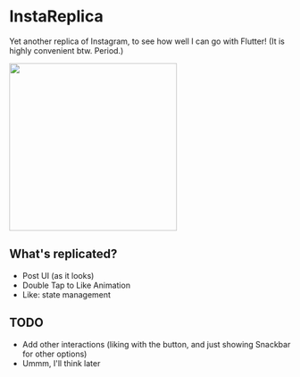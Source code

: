 # InstaReplica

Yet another replica of Instagram, to see how well I can go with Flutter! (It is highly convenient btw. Period.)

<img src="https://user-images.githubusercontent.com/14874906/84601992-e26d4100-aea1-11ea-90d5-f0413e537db5.png" width=300>

## What's replicated?
* Post UI (as it looks)
* Double Tap to Like Animation
* Like: state management

## TODO
* Add other interactions (liking with the button, and just showing Snackbar for other options)
* Ummm, I'll think later
